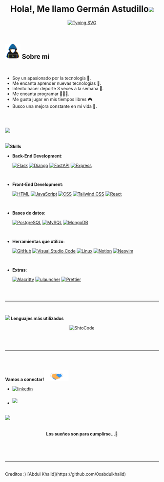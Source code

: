 <h1 align="center"><b>Hola!, Me llamo Germán Astudillo</b><img src="https://media.giphy.com/media/hvRJCLFzcasrR4ia7z/giphy.gif" width="35"></h1>
<!--  -->
<p align="center">
<a href="https://git.io/typing-svg"><img src="https://readme-typing-svg.herokuapp.com?font=Fira+Code&duration=2000&pause=1200&random=false&width=435&lines=!Bienvenid%40+a+mi+perfil+de+Github!%F0%9F%91%BB;Soy+un+desarrollador+fullstack+%F0%9F%91%A8%F0%9F%8F%BB%E2%80%8D%F0%9F%92%BB;Aunque+me+encanta+m%C3%A1s+el+Back+End+%F0%9F%A7%9B%F0%9F%8F%BB%E2%80%8D%E2%99%82%EF%B8%8F;Estoy+constantemente+aprendiendo+%F0%9F%A7%A0" alt="Typing SVG" /></a>

</p>


<br>



	
## <picture><img src = "https://github.com/0xAbdulKhalid/0xAbdulKhalid/raw/main/assets/mdImages/about_me.gif" width = 50px></picture> **Sobre mi**


<br>

- Soy un apasionado por la tecnología 🤖.
- Me encanta aprender nuevas tecnologías 🧠.
- Intento hacer deporte 3 veces a la semana 💪.
- Me encanta programar 👨🏻‍💻. 
- Me gusta jugar en mis tiempos libres 🎮.
- Busco una mejora constante en mi vida 🚀.

<br><br>

<img src="https://user-images.githubusercontent.com/73097560/115834477-dbab4500-a447-11eb-908a-139a6edaec5c.gif"><br><br>

<img src="https://media2.giphy.com/media/QssGEmpkyEOhBCb7e1/giphy.gif?cid=ecf05e47a0n3gi1bfqntqmob8g9aid1oyj2wr3ds3mg700bl&rid=giphy.gif" width ="25"><b>Skills </b>
<br>

<p align="center">

- **Back-End Development**:
    
  [![Flask](https://img.shields.io/badge/Flask-000000?style=for-the-badge&logo=flask&logoColor=white)](https://palletsprojects.com/p/flask/)
  [![Django](https://img.shields.io/badge/Django-092E20?style=for-the-badge&logo=django&logoColor=white)](https://www.djangoproject.com/)
  [![FastAPI](https://img.shields.io/badge/FastAPI-005571?style=for-the-badge&logo=fastapi)](https://fastapi.tiangolo.com/)
  [![Express](https://img.shields.io/badge/Express.js-404D59?style=for-the-badge)](https://expressjs.com/)

<br>   
    
- **Front-End Development**:

    [![HTML](https://img.shields.io/badge/HTML5-E34F26?style=for-the-badge&logo=html5&logoColor=white)](https://developer.mozilla.org/en-US/docs/Web/HTML)
    [![JavaScript](https://img.shields.io/badge/JavaScript-F7DF1E?style=for-the-badge&logo=javascript&logoColor=black)](https://developer.mozilla.org/en-US/docs/Web/JavaScript)
    [![CSS](https://img.shields.io/badge/CSS3-1572B6?style=for-the-badge&logo=css3&logoColor=white)](https://developer.mozilla.org/en-US/docs/Web/CSS)
    [![Tailwind CSS](https://img.shields.io/badge/tailwindcss-0F172A?&logo=tailwindcss&style=for-the-badge)](https://tailwindcss.com/)
    [![React](https://img.shields.io/badge/-ReactJs-61DAFB?logo=react&logoColor=white&style=for-the-badge)](https://reactjs.org/)

<br>

- **Bases de datos**:

    [![PostgreSQL](https://img.shields.io/badge/PostgreSQL-316192?style=for-the-badge&logo=postgresql&logoColor=white)](https://developer.mozilla.org/en-US/docs/Web/HTML)
    [![MySQL](https://img.shields.io/badge/MySQL-00000F?style=for-the-badge&logo=mysql&logoColor=white)](https://developer.mozilla.org/en-US/docs/Web/JavaScript)
    [![MongoDB](https://img.shields.io/badge/MongoDB-4EA94B?style=for-the-badge&logo=mongodb&logoColor=white)](https://developer.mozilla.org/en-US/docs/Web/CSS)

<br>

- **Herramientas que utilizo**:

    [![GitHub](https://img.shields.io/badge/github-%23121011.svg?style=for-the-badge&logo=github&logoColor=white)](https://github.com/)
    [![Visual Studio Code](https://img.shields.io/badge/Visual%20Studio%20Code-0078d7.svg?style=for-the-badge&logo=visual-studio-code&logoColor=white)](https://code.visualstudio.com/)
    [![Linux](https://img.shields.io/badge/Linux-FCC624?style=for-the-badge&logo=linux&logoColor=black)](https://endeavouros.com/)
    [![Notion](https://img.shields.io/badge/Notion-000000?style=for-the-badge&logo=notion&logoColor=white)](https://www.notion.so/)
    [![Neovim](https://img.shields.io/badge/NeoVim-%2357A143.svg?&style=for-the-badge&logo=neovim&logoColor=white)](https://neovim.io/)

<br>

- **Extras**:

    [![Alacritty](https://img.shields.io/badge/alacritty-F46D01?style=for-the-badge&logo=alacritty&logoColor=white)](https://github.com/alacritty/alacritty)
    [![ulauncher](https://img.shields.io/badge/Ulauncher-5.12.0-blue?style=for-the-badge)](https://ulauncher.io/)
    [![Prettier](https://img.shields.io/badge/prettier-1A2C34?style=for-the-badge&logo=prettier&logoColor=F7BA3E)](https://prettier.io/)

</p>

<br>
<br>

-----

<br>


<img src="https://media.giphy.com/media/iY8CRBdQXODJSCERIr/giphy.gif" width="35"><b> Lenguajes más utilizados </b>
<br>

<div align="center">

  <img src="https://github-readme-stats.vercel.app/api/top-langs?username=ShtoCode&show_icons=true&locale=en&layout=compact&line_height=20&title_color=7A7ADB&icon_color=2234AE&text_color=D3D3D3&bg_color=0,000000,130F40" width="375"  alt="ShtoCode"/>
</div>

<br>
<br>
<br>

-----

<br>
<br>

<b> Vamos a conectar!</b><img src="https://github.com/0xAbdulKhalid/0xAbdulKhalid/raw/main/assets/mdImages/handshake.gif" width ="80">
<br>
<div align='left'>

<ul>

<li>
<a href="https://www.linkedin.com/in/germ%C3%A1n-astudillo-9803b01ba/" target="_blank">
<img src="https://img.shields.io/badge/linkedin:  Germán Astudillo-%2300acee.svg?color=405DE6&style=for-the-badge&logo=linkedin&logoColor=white" alt=linkedin style="margin-bottom: 5px;"/>
</a>
</li>

<br>


<li>
<a href="mailto:g.astudilloc1@gmail.com" target="_blank">
<img src="https://img.shields.io/badge/gmail:  Germán Astudillo-%23EA4335.svg?style=for-the-badge&logo=gmail&logoColor=white" t=mail style="margin-bottom: 5px;" />
</a>
</li>
	
</ul>
</div>

<br>
<img src="https://user-images.githubusercontent.com/73097560/115834477-dbab4500-a447-11eb-908a-139a6edaec5c.gif">
<br>
<br>
<br>

<div align='center'>
<b>Los sueños son para cumplirse...🚀</b>

</div>
<br>
<br>
<br>
<br>

---

<br>
Creditos :) [Abdul Khalid](https://github.com/0xabdulkhalid)

